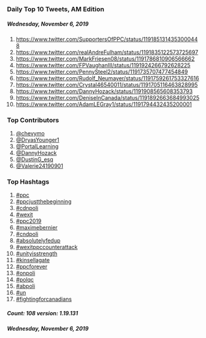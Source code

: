 ### Daily Top 10 Tweets, AM Edition
##### Wednesday, November 6, 2019
 1) https://www.twitter.com/SupportersOfPPC/status/1191851314353000448
 2) https://www.twitter.com/realAndreFulham/status/1191835122573725697
 3) https://www.twitter.com/MarkFriesen08/status/1191786810906566662
 4) https://www.twitter.com/FPVaughanIII/status/1191924266792628225
 5) https://www.twitter.com/PennySteel2/status/1191735707477454849
 6) https://www.twitter.com/Rudolf_Neumayer/status/1191759261753327616
 7) https://www.twitter.com/Crystal46540011/status/1191705116463828995
 8) https://www.twitter.com/DannyHozack/status/1191908565608353793
 9) https://www.twitter.com/DeniseInCanada/status/1191892663684993025
10) https://www.twitter.com/AdamLEGray1/status/1191794432435200001

### Top Contributors
  1) [@chevymo](https://www.twitter.com/chevymo)
  2) [@DryasYounger1](https://www.twitter.com/DryasYounger1)
  3) [@PortalLearning](https://www.twitter.com/PortalLearning)
  4) [@DannyHozack](https://www.twitter.com/DannyHozack)
  5) [@DustinG_esq](https://www.twitter.com/DustinG_esq)
  6) [@Valerie24190901](https://www.twitter.com/Valerie24190901)


### Top Hashtags

  1) [#ppc](https://www.twitter.com/hashtag/ppc)
  2) [#ppcjustthebeginning](https://www.twitter.com/hashtag/ppcjustthebeginning)
  3) [#cdnpoli](https://www.twitter.com/hashtag/cdnpoli)
  4) [#wexit](https://www.twitter.com/hashtag/wexit)
  5) [#ppc2019](https://www.twitter.com/hashtag/ppc2019)
  6) [#maximebernier](https://www.twitter.com/hashtag/maximebernier)
  7) [#cndpoli](https://www.twitter.com/hashtag/cndpoli)
  8) [#absolutelyfedup](https://www.twitter.com/hashtag/absolutelyfedup)
  9) [#wexitppccounterattack](https://www.twitter.com/hashtag/wexitppccounterattack)
 10) [#unityisstrength](https://www.twitter.com/hashtag/unityisstrength)
 11) [#kinsellagate](https://www.twitter.com/hashtag/kinsellagate)
 12) [#ppcforever](https://www.twitter.com/hashtag/ppcforever)
 13) [#onpoli](https://www.twitter.com/hashtag/onpoli)
 14) [#polqc](https://www.twitter.com/hashtag/polqc)
 15) [#abpoli](https://www.twitter.com/hashtag/abpoli)
 16) [#un](https://www.twitter.com/hashtag/un)
 17) [#fightingforcanadians](https://www.twitter.com/hashtag/fightingforcanadians)

##### Count: 108	version: 1.19.131
##### Wednesday, November 6, 2019

